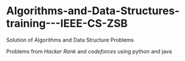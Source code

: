 # Algorithms-and-Data-Structures-training---IEEE-CS-ZSB


Solution of  Algorithms and Data Structure Problems


Problems from *Hacker Rank* and *codeforces* using python and java
